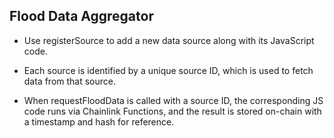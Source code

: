 ## Flood Data Aggregator

- Use registerSource to add a new data source along with its JavaScript code.

- Each source is identified by a unique source ID, which is used to fetch data from that source.

- When requestFloodData is called with a source ID, the corresponding JS code runs via Chainlink Functions, and the result is stored on-chain with a timestamp and hash for reference.
